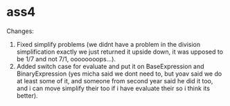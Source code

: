 # ass4
Changes:
1) Fixed simplify problems (we didnt have a problem in the division simplification exactly
we just returned it upside down, it was upposed to be 1/7 and not 7/1, oooooooops...).
2) Added switch case for evaluate and put it on BaseExpression and BinaryExpression (yes micha said we dont need to, but yoav said we do at least some of it, and someone from second year said he did it too, and i can move simplify their too if i have evaluate their so i think its better).

